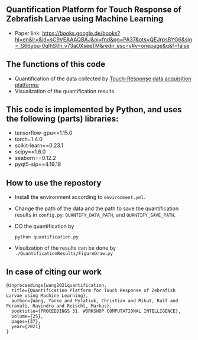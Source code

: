 ## Quantification Platform for Touch Response of Zebrafish Larvae using Machine Learning

- Paper link: https://books.google.de/books?hl=en&lr=&id=sC9VEAAAQBAJ&oi=fnd&pg=PA37&ots=QEJrpsBYG6&sig=_S66ybu-0qIhS0h_v73aOXseeTM&redir_esc=y#v=onepage&q&f=false

## The functions of this code

- Quantification of the data collected by [Touch-Response data acquisition platforms](https://github.com/Seven-year-promise/MultiFishTouchResponse);
- Visualization of the quantification results.

## This code is implemented by Python, and uses the following (parts) libraries:

- tensorflow-gpu==1.15.0
- torch=1.4.0
- scikit-learn==0.23.1
- scipy==1.6.0
- seaborn==0.12.2
- pyqt5-sip==4.19.18

## How to use the repostory

- Install the environment according to `environment.yml`.
- Change the path of the data and the path to save the quantification results in `config.py`: `QUANTIFY_DATA_PATH`, and `QUANTIFY_SAVE_PATH`.
- DO the quantification by

    `python quantification.py`
    
- Visulization of the results can be done by `./QuantificationResults/FigureDraw.py`


## In case of citing our work

```
@inproceedings{wang2021quantification,
  title={Quantification Platform for Touch Response of Zebrafish Larvae using Machine Learning},
  author={Wang, Yanke and Pylatiuk, Christian and Mikut, Ralf and Peravali, Ravindra and Reischl, Markus},
  booktitle={PROCEEDINGS 31. WORKSHOP COMPUTATIONAL INTELLIGENCE},
  volume={25},
  pages={37},
  year={2021}
}
```
